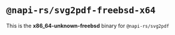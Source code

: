 # `@napi-rs/svg2pdf-freebsd-x64`

This is the **x86_64-unknown-freebsd** binary for `@napi-rs/svg2pdf`
